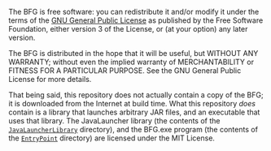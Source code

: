 The BFG is free software: you can redistribute it and/or modify it under the terms of the
[GNU General Public License](http://www.gnu.org/licenses/gpl.html) as published by the
Free Software Foundation, either version 3 of the License, or (at your option) any later version.

The BFG is distributed in the hope that it will be useful, but WITHOUT ANY WARRANTY;
without even the implied warranty of MERCHANTABILITY or FITNESS FOR A PARTICULAR PURPOSE.
See the GNU General Public License for more details.

That being said, this repository does not actually contain a copy of the BFG; it is
downloaded from the Internet at build time. What this repository _does_ contain is a
library that launches arbitrary JAR files, and an executable that uses that library.
The JavaLauncher library (the contents of the [`JavaLauncherLibrary`](./BFGRepoCleaner.JavaLauncherLibrary)
directory), and the BFG.exe program (the contents of the [`EntryPoint`](./BFGRepoCleaner.EntryPoint)
directory) are licensed under the MIT License.
